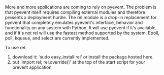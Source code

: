 More and more applications are coming to rely on pyevent. The problem is that pyevent itself requires compiling external modules and therefore presents a deployment hurdle. The rel module is a drop-in replacement for pyevent that completely emulates pyevent's interface, behavior and functionality on any system with Python. It will use pyevent if it's available, and if it's not rel will use the fastest method supported by the system. Epoll, poll, kqueue, and select are currently implemented.

To use rel:
  1. download it: 'sudo easy\_install rel' or install the package hosted here.
  1. put 'import rel; rel.override()' at the top of the start script for your prevent application